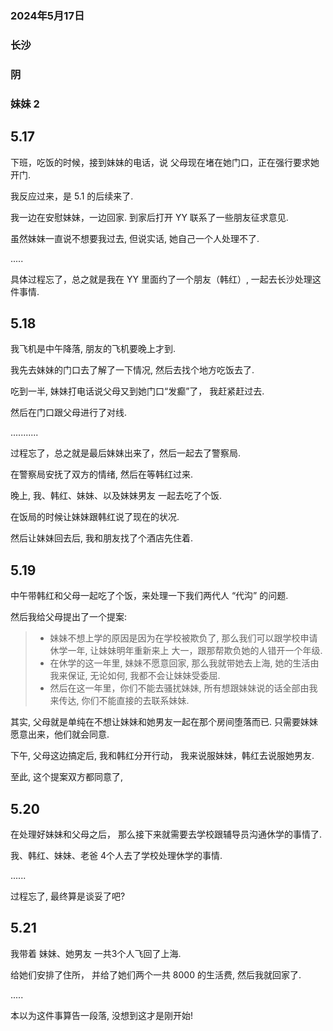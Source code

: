 ### 2024年5月17日
### 长沙
### 阴
### 妹妹 2

## 5.17

下班，吃饭的时候，接到妹妹的电话，说 父母现在堵在她门口，正在强行要求她开门.

我反应过来，是 5.1 的后续来了.

我一边在安慰妹妹，一边回家. 到家后打开 YY 联系了一些朋友征求意见. 

虽然妹妹一直说不想要我过去, 但说实话, 她自己一个人处理不了.

.....

具体过程忘了，总之就是我在 YY 里面约了一个朋友（韩红）, 一起去长沙处理这件事情.


## 5.18 

我飞机是中午降落, 朋友的飞机要晚上才到. 

我先去妹妹的门口去了解了一下情况, 然后去找个地方吃饭去了. 

吃到一半, 妹妹打电话说父母又到她门口“发癫”了， 我赶紧赶过去.

然后在门口跟父母进行了对线.


...........


过程忘了，总之就是最后妹妹出来了，然后一起去了警察局. 

在警察局安抚了双方的情绪, 然后在等韩红过来.


晚上, 我、韩红、妹妹、以及妹妹男友 一起去吃了个饭.

在饭局的时候让妹妹跟韩红说了现在的状况.

然后让妹妹回去后, 我和朋友找了个酒店先住着.


## 5.19

中午带韩红和父母一起吃了个饭，来处理一下我们两代人 “代沟” 的问题.

然后我给父母提出了一个提案:
> - 妹妹不想上学的原因是因为在学校被欺负了, 那么我们可以跟学校申请休学一年, 让妹妹明年重新来上 大一，跟那帮欺负她的人错开一个年级.
> - 在休学的这一年里, 妹妹不愿意回家, 那么我就带她去上海, 她的生活由我来保证, 无论如何, 我都不会让妹妹受委屈.
> - 然后在这一年里，你们不能去骚扰妹妹, 所有想跟妹妹说的话全部由我来传达, 你们不能直接的去联系妹妹.

其实, 父母就是单纯在不想让妹妹和她男友一起在那个房间堕落而已. 只需要妹妹愿意出来，他们就会同意. 


下午, 父母这边搞定后, 我和韩红分开行动， 我来说服妹妹，韩红去说服她男友. 

至此, 这个提案双方都同意了, 


## 5.20

在处理好妹妹和父母之后， 那么接下来就需要去学校跟辅导员沟通休学的事情了.

我、韩红、妹妹、老爸 4个人去了学校处理休学的事情. 

......

过程忘了, 最终算是谈妥了吧? 

## 5.21

我带着 妹妹、她男友 一共3个人飞回了上海. 

给她们安排了住所， 并给了她们两个一共 8000 的生活费, 然后我就回家了.

.....


本以为这件事算告一段落, 没想到这才是刚开始!
